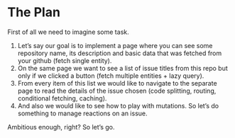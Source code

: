 # The Plan

First of all we need to imagine some task.

1. Let’s say our goal is to implement a page where you can see some repository name, its description and basic data that was fetched from your github (fetch single entity).
2. On the same page we want to see a list of issue titles from this repo but only if we clicked a button (fetch multiple entities + lazy query).
3. From every item of this list we would like to navigate to the separate page to read the details of the issue chosen (code splitting, routing, conditional fetching, caching).
4. And also we would like to see how to play with mutations. So let’s do something to manage reactions on an issue.

Ambitious enough, right? So let’s go.

